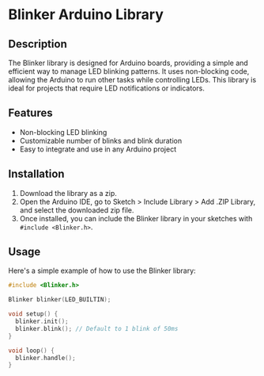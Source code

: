 # Blinker Arduino Library

## Description
The Blinker library is designed for Arduino boards, providing a simple and efficient way to manage LED blinking patterns. It uses non-blocking code, allowing the Arduino to run other tasks while controlling LEDs. This library is ideal for projects that require LED notifications or indicators.

## Features
- Non-blocking LED blinking
- Customizable number of blinks and blink duration
- Easy to integrate and use in any Arduino project

## Installation
1. Download the library as a zip.
2. Open the Arduino IDE, go to Sketch > Include Library > Add .ZIP Library, and select the downloaded zip file.
3. Once installed, you can include the Blinker library in your sketches with `#include <Blinker.h>`.

## Usage
Here's a simple example of how to use the Blinker library:

```cpp
#include <Blinker.h>

Blinker blinker(LED_BUILTIN);

void setup() {
  blinker.init();
  blinker.blink(); // Default to 1 blink of 50ms
}

void loop() {
  blinker.handle();
}
